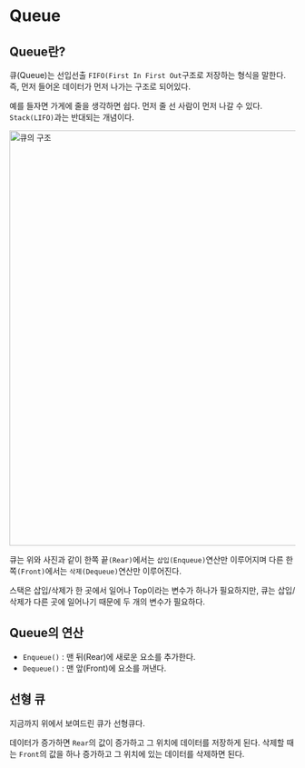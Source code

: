 # Queue

## Queue란?
큐(Queue)는 선입선출 `FIFO(First In First Out`구조로 저장하는 형식을 말한다. 즉, 먼저 들어온 데이터가 먼저 나가는 구조로 되어있다.

예를 들자면 가게에 줄을 생각하면 쉽다. 먼저 줄 선 사람이 먼저 나갈 수 있다. `Stack(LIFO)`과는 반대되는 개념이다.

<img width="731" alt="큐의 구조" src="https://user-images.githubusercontent.com/43868540/145669342-1b7f2d44-8acf-40de-adc6-d2f5c6130f96.png">

큐는 위와 사진과 같이 한쪽 끝`(Rear)`에서는 `삽입(Enqueue)`연산만 이루어지며 다른 한쪽`(Front)`에서는 `삭제(Dequeue)`연산만 이루어진다.

스택은 삽입/삭제가 한 곳에서 일어나 Top이라는 변수가 하나가 필요하지만, 큐는 삽입/삭제가 다른 곳에 일어나기 때문에 두 개의 변수가 필요하다.

## Queue의 연산
- `Enqueue()` : 맨 뒤(Rear)에 새로운 요소를 추가한다.
- `Dequeue()` : 맨 앞(Front)에 요소를 꺼낸다. 

## 선형 큐
지금까지 위에서 보여드린 큐가 선형큐다.

데이터가 증가하면 `Rear`의 값이 증가하고 그 위치에 데이터를 저장하게 된다. 삭제할 때는 `Front`의 값을 하나 증가하고 그 위치에 있는 데이터를 삭제하면 된다.

